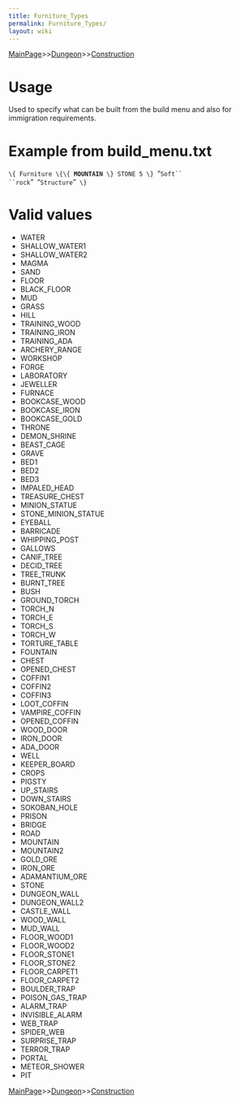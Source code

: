 ```yaml
---
title: Furniture_Types
permalink: Furniture_Types/
layout: wiki
---
```


[MainPage](/keeperrl_wiki/ "wikilink")>>[Dungeon](/keeperrl_wiki/Dungeon "wikilink")>>[Construction](/keeperrl_wiki/Construction "wikilink")

Usage
=====

Used to specify what can be built from the build menu and also for
immigration requirements.

Example from build\_menu.txt
============================

`\{ Furniture \{\{ `**`MOUNTAIN`**` \} STONE 5 \} `“`Soft`` ``rock`”` `“`Structure`”` \}`

Valid values
============

-   WATER
-   SHALLOW\_WATER1
-   SHALLOW\_WATER2
-   MAGMA
-   SAND
-   FLOOR
-   BLACK\_FLOOR
-   MUD
-   GRASS
-   HILL
-   TRAINING\_WOOD
-   TRAINING\_IRON
-   TRAINING\_ADA
-   ARCHERY\_RANGE
-   WORKSHOP
-   FORGE
-   LABORATORY
-   JEWELLER
-   FURNACE
-   BOOKCASE\_WOOD
-   BOOKCASE\_IRON
-   BOOKCASE\_GOLD
-   THRONE
-   DEMON\_SHRINE
-   BEAST\_CAGE
-   GRAVE
-   BED1
-   BED2
-   BED3
-   IMPALED\_HEAD
-   TREASURE\_CHEST
-   MINION\_STATUE
-   STONE\_MINION\_STATUE
-   EYEBALL
-   BARRICADE
-   WHIPPING\_POST
-   GALLOWS
-   CANIF\_TREE
-   DECID\_TREE
-   TREE\_TRUNK
-   BURNT\_TREE
-   BUSH
-   GROUND\_TORCH
-   TORCH\_N
-   TORCH\_E
-   TORCH\_S
-   TORCH\_W
-   TORTURE\_TABLE
-   FOUNTAIN
-   CHEST
-   OPENED\_CHEST
-   COFFIN1
-   COFFIN2
-   COFFIN3
-   LOOT\_COFFIN
-   VAMPIRE\_COFFIN
-   OPENED\_COFFIN
-   WOOD\_DOOR
-   IRON\_DOOR
-   ADA\_DOOR
-   WELL
-   KEEPER\_BOARD
-   CROPS
-   PIGSTY
-   UP\_STAIRS
-   DOWN\_STAIRS
-   SOKOBAN\_HOLE
-   PRISON
-   BRIDGE
-   ROAD
-   MOUNTAIN
-   MOUNTAIN2
-   GOLD\_ORE
-   IRON\_ORE
-   ADAMANTIUM\_ORE
-   STONE
-   DUNGEON\_WALL
-   DUNGEON\_WALL2
-   CASTLE\_WALL
-   WOOD\_WALL
-   MUD\_WALL
-   FLOOR\_WOOD1
-   FLOOR\_WOOD2
-   FLOOR\_STONE1
-   FLOOR\_STONE2
-   FLOOR\_CARPET1
-   FLOOR\_CARPET2
-   BOULDER\_TRAP
-   POISON\_GAS\_TRAP
-   ALARM\_TRAP
-   INVISIBLE\_ALARM
-   WEB\_TRAP
-   SPIDER\_WEB
-   SURPRISE\_TRAP
-   TERROR\_TRAP
-   PORTAL
-   METEOR\_SHOWER
-   PIT

[MainPage](/keeperrl_wiki/ "wikilink")>>[Dungeon](/keeperrl_wiki/Dungeon "wikilink")>>[Construction](/keeperrl_wiki/Construction "wikilink")

